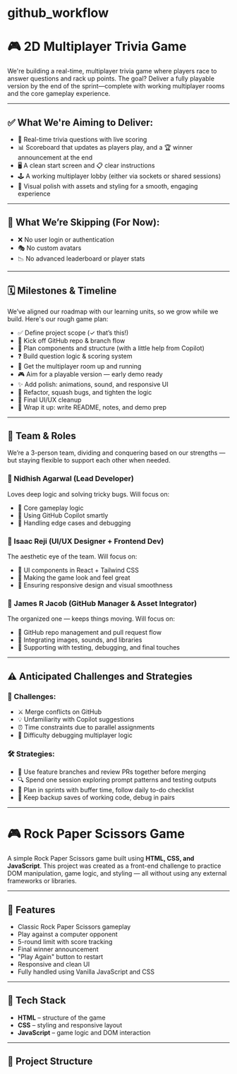 # github_workflow

# 🎮 2D Multiplayer Trivia Game

We're building a real-time, multiplayer trivia game where players race to answer questions and rack up points. The goal? Deliver a fully playable version by the end of the sprint—complete with working multiplayer rooms and the core gameplay experience.

---

## ✅ What We're Aiming to Deliver:
- 🧠 Real-time trivia questions with live scoring  
- 📊 Scoreboard that updates as players play, and a 🏆 winner announcement at the end  
- 🖥️ A clean start screen and 📋 clear instructions  
- 🕹️ A working multiplayer lobby (either via sockets or shared sessions)  
- 🎨 Visual polish with assets and styling for a smooth, engaging experience  

---

## 🚫 What We’re Skipping (For Now):
- ❌ No user login or authentication  
- 🎭 No custom avatars  
- 📉 No advanced leaderboard or player stats  

---

## 🗓️ Milestones & Timeline

We’ve aligned our roadmap with our learning units, so we grow while we build. Here's our rough game plan:

- ✅ Define project scope (✓ that’s this!)  
- 🔧 Kick off GitHub repo & branch flow  
- 🧩 Plan components and structure (with a little help from Copilot)  
- ❓ Build question logic & scoring system  
- 🔗 Get the multiplayer room up and running  
- 🎮 Aim for a playable version — early demo ready  
- ✨ Add polish: animations, sound, and responsive UI  
- 🐞 Refactor, squash bugs, and tighten the logic  
- 🧼 Final UI/UX cleanup  
- 📝 Wrap it up: write README, notes, and demo prep  

---

## 👥 Team & Roles

We’re a 3-person team, dividing and conquering based on our strengths — but staying flexible to support each other when needed.

### 🔧 Nidhish Agarwal (Lead Developer)
Loves deep logic and solving tricky bugs. Will focus on:
- 🧠 Core gameplay logic  
- 🤖 Using GitHub Copilot smartly  
- 🐛 Handling edge cases and debugging  

### 🎨 Isaac Reji (UI/UX Designer + Frontend Dev)
The aesthetic eye of the team. Will focus on:
- 🧱 UI components in React + Tailwind CSS  
- 🎨 Making the game look and feel great  
- 📱 Ensuring responsive design and visual smoothness  

### 📁 James R Jacob (GitHub Manager & Asset Integrator)
The organized one — keeps things moving. Will focus on:
- 📂 GitHub repo management and pull request flow  
- 🎵 Integrating images, sounds, and libraries  
- 🧪 Supporting with testing, debugging, and final touches  

---

## ⚠️ Anticipated Challenges and Strategies

### 🧩 Challenges:
- ⚔️ Merge conflicts on GitHub  
- 💡 Unfamiliarity with Copilot suggestions  
- ⏰ Time constraints due to parallel assignments  
- 🧠 Difficulty debugging multiplayer logic  

### 🛠️ Strategies:
- 🌿 Use feature branches and review PRs together before merging  
- 🔍 Spend one session exploring prompt patterns and testing outputs  
- 📆 Plan in sprints with buffer time, follow daily to-do checklist  
- 💾 Keep backup saves of working code, debug in pairs  

-------

# 🎮 Rock Paper Scissors Game

A simple Rock Paper Scissors game built using **HTML, CSS, and JavaScript**. This project was created as a front-end challenge to practice DOM manipulation, game logic, and styling — all without using any external frameworks or libraries.

---

## 📌 Features

- Classic Rock Paper Scissors gameplay
- Play against a computer opponent
- 5-round limit with score tracking
- Final winner announcement
- "Play Again" button to restart
- Responsive and clean UI
- Fully handled using Vanilla JavaScript and CSS

---

## 🧱 Tech Stack

- **HTML** – structure of the game
- **CSS** – styling and responsive layout
- **JavaScript** – game logic and DOM interaction

---

## 📁 Project Structure

